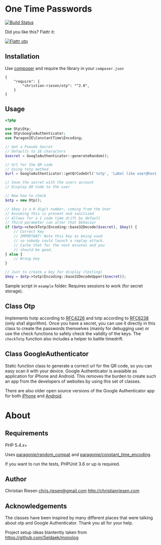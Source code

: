 One Time Passwords
==================

[![Build Status](https://secure.travis-ci.org/ChristianRiesen/otp.png)](http://travis-ci.org/ChristianRiesen/otp)

Did you like this? Flattr it:

[![Flattr otp](http://api.flattr.com/button/flattr-badge-large.png)](https://flattr.com/thing/719284/ChristianRiesenotp-on-GitHub)

Installation
------------

Use [composer](http://getcomposer.org/) and require the library in your `composer.json`

	{
    	"require": {
        	"christian-riesen/otp": "^2.0",
    	}
	}

Usage
-----

```php
<?php

use Otp\Otp;
use Otp\GoogleAuthenticator;
use ParagonIE\ConstantTime\Encoding;

// Get a Pseudo Secret
// Defaults to 16 characters
$secret = GoogleAuthenticator::generateRandom();

// Url for the QR code
// Using totp method
$url = GoogleAuthenticator::getQrCodeUrl('totp', 'Label like user@host.com', $secret);

// Save the secret with the users account
// Display QR Code to the user

// Now how to check
$otp = new Otp();

// $key is a 6 digit number, coming from the User
// Assuming this is present and sanitized
// Allows for a 1 code time drift by default
// Third parameter can alter that behavior
if ($otp->checkTotp(Encoding::base32Decode($secret), $key)) {
    // Correct key
    // IMPORTANT! Note this key as being used
    // so nobody could launch a replay attack.
    // Cache that for the next minutes and you
    // should be good.
} else {
    // Wrong key
}

// Just to create a key for display (testing)
$key = $otp->totp(Encoding::base32DecodeUpper($secret));

```

Sample script in `example` folder. Requires sessions to work (for secret storage).

Class Otp
---------

Implements hotp according to [RFC4226](https://tools.ietf.org/html/rfc4226) and totp according to [RFC6238](https://tools.ietf.org/html/rfc6238) (only sha1 algorithm). Once you have a secret, you can use it directly in this class to create the passwords themselves (mainly for debugging use) or use the check functions to safely check the validity of the keys. The `checkTotp` function also includes a helper to battle timedrift.

Class GoogleAuthenticator
-------------------------

Static function class to generate a correct url for the QR code, so you can easy scan it with your device. Google Authenticator is avaiaible as application for iPhone and Android. This removes the burden to create such an app from the developers of websites by using this set of classes.

There are also older open source versions of the Google Authenticator app for both [iPhone](https://github.com/google/google-authenticator) and [Android](https://github.com/google/google-authenticator-android).

About
=====

Requirements
------------

PHP 5.4.x+

Uses [paragonie/random_compat](https://github.com/paragonie/random_compat) and [paragonie/constant_time_encoding](https://github.com/paragonie/constant_time_encoding).

If you want to run the tests, PHPUnit 3.6 or up is required.

Author
------

Christian Riesen <chris.riesen@gmail.com> http://christianriesen.com

Acknowledgements
----------------

The classes have been inspired by many different places that were talking about otp and Google Authenticator. Thank you all for your help.

Project setup ideas blantently taken from https://github.com/Seldaek/monolog


